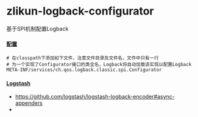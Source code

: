 # zlikun-logback-configurator
基于SPI机制配置Logback

#### [配置](https://logback.qos.ch/manual/configuration.html)
```
# 在classpath下添加如下文件，注意文件目录及文件名，文件中只有一行
# 为一个实现了Configurator接口的类全名，Logback将自动加载该实现以配置Logback
META-INF/services/ch.qos.logback.classic.spi.Configurator
```

#### [Logstash](https://github.com/logstash/logstash-logback-encoder)
- <https://github.com/logstash/logstash-logback-encoder#async-appenders>
- 
